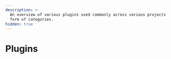 ```yaml
---
description: >-
  An overview of various plugins used commonly across various projects in the
  form of categories.
hidden: true
---
```


# Plugins

